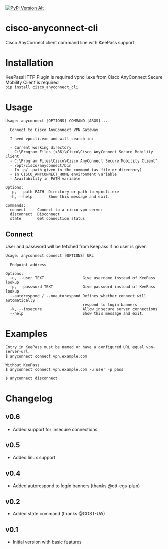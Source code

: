 [![PyPi Version Alt](https://badge.fury.io/py/cisco-anyconnect-cli.svg)](https://pypi.org/project/cisco-anyconnect-cli/)  

# cisco-anyconnect-cli
Cisco AnyConnect client command line with KeePass support

# Installation
KeePassHTTP Plugin is required
vpncli.exe from Cisco AnyConnect Secure Mobility Client is required  
`pip install cisco_anyconnect_cli`

# Usage
```
Usage: anyconnect [OPTIONS] COMMAND [ARGS]...

  Connect to Cisco AnyConnect VPN Gateway

  I need vpncli.exe and will search in:

  - Current working directory
  - C:\Program Files (x86)\Cisco\Cisco AnyConnect Secure Mobility Client
  - C:\Program Files\Cisco\Cisco AnyConnect Secure Mobility Client"
  - /opt/cisco/anyconnect/bin
  - In -p/--path given to the command (as file or directory)
  - In CISCO_ANYCONNECT_HOME environment variable
  - Availability in PATH variable

Options:
  -p, --path PATH  Directory or path to vpncli.exe
  -h, --help       Show this message and exit.

Commands:
  connect     Connect to a cisco vpn server
  disconnect  Disconnect
  state       Get connection status
```

## Connect
User and password will be fetched from Keepass if no user is given
```
Usage: anyconnect connect [OPTIONS] URL

  Endpoint address

Options:
  -u, --user TEXT                 Give username instead of KeePass lookup
  -p, --password TEXT             Give password instead of KeePass lookup
  --autorespond / --noautorespond Defines whether connect will automatically
                                  respond to login banners
  -k, --insecure                  Allow insecure server connections
  --help                          Show this message and exit.
```

# Examples
```
Entry in KeePass must be named or have a configured URL equal vpn-server-url.
$ anyconnect connect vpn.example.com

Without KeePass 
$ anyconnect connect vpn.example.com -u user -p pass

$ anyconnect disconnect
```

# Changelog
## v0.6
- Added support for insecure connections

## v0.5
- Added linux support

## v0.4
- Added autorespond to login banners (thanks @ott-egs-plan)

## v0.2
- Added state command (thanks @GOST-UA)

## v0.1
- Initial version with basic features
